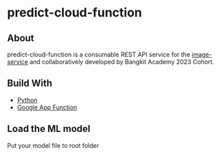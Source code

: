 # predict-cloud-function

## About

predict-cloud-function is a consumable REST API service for the [image-service](https://github.com/Bangkit-C23-PS414/image-service) and collaboratively developed by Bangkit Academy 2023 Cohort.

## Build With

- [Python](https://www.python.org/)
- [Google App Function](https://cloud.google.com/functions)

## Load the ML model

Put your model file to root folder
